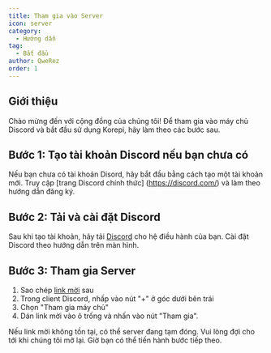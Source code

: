 ```yaml
---
title: Tham gia vào Server
icon: server
category:
  - Hướng dẫn
tag:
  - Bắt đầu
author: QweRez
order: 1
---
```


## Giới thiệu

Chào mừng đến với cộng đồng của chúng tôi! Để tham gia vào máy chủ Discord và bắt đầu sử dụng Korepi, hãy làm theo các bước sau.

## Bước 1: Tạo tài khoản Discord nếu bạn chưa có

Nếu bạn chưa có tài khoản Disord, hãy bắt đầu bằng cách tạo một tài khoản mới. Truy cập [trang Discord chính thức] (https://discord.com/) và làm theo hướng dẫn đăng ký.

## Bước 2: Tải và cài đặt Discord

Sau khi tạo tài khoản, hãy tải [Discord](https://discord.com/download) cho hệ điều hành của bạn. Cài đặt Discord theo hướng dẫn trên màn hình.

## Bước 3: Tham gia Server

1. Sao chép [link mời](https://discord.gg/cottonbuds) sau
2. Trong client Discord, nhấp vào nút "+" ở góc dưới bên trái
3. Chọn  "Tham gia máy chủ"
4. Dán link mời vào ô trống và nhấn vào nút "Tham gia".

Nếu link mời không tồn tại, có thể server đang tạm đóng. Vui lòng đợi cho tới khi chúng tôi mở lại. Giờ bạn có thể tiến hành bước tiếp theo.